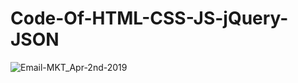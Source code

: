 # Code-Of-HTML-CSS-JS-jQuery-JSON

![Email-MKT_Apr-2nd-2019](https://user-images.githubusercontent.com/23115314/85188921-d851a500-b2dc-11ea-84c6-81aedc59f1a0.png)
